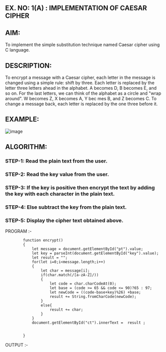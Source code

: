 ## EX. NO: 1(A) : IMPLEMENTATION OF CAESAR CIPHER
 

## AIM:

To implement the simple substitution technique named Caesar cipher using C language.

## DESCRIPTION:

To encrypt a message with a Caesar cipher, each letter in the message is changed using a simple rule: shift by three. Each letter is replaced by the letter three letters ahead in the alphabet. A becomes D, B becomes E, and so on. For the last letters, we can think of the
alphabet as a circle and "wrap around". W becomes Z, X becomes A, Y bec mes B, and Z
becomes C. To change a message back, each letter is replaced by the one three before it.

## EXAMPLE:



![image](https://github.com/Hemamanigandan/CNS/assets/149653568/eb9c6c43-8c80-4cdd-b9d4-91705a311c79)


## ALGORITHM:

### STEP-1: Read the plain text from the user.
### STEP-2: Read the key value from the user.
### STEP-3: If the key is positive then encrypt the text by adding the key with each character in the plain text.
### STEP-4: Else subtract the key from the plain text.
### STEP-5: Display the cipher text obtained above.


PROGRAM :-
```
        function encrypt()
        {
            let message = document.getElementById("pt").value;
            let key = parseInt(document.getElementById("key").value);
            let result = "";
            for(let i=0;i<message.length;i++)
            {
                let char = message[i];
                if(char.match(/[a-zA-Z]/))
                {
                    let code = char.charCodeAt(0);
                    let base = (code >= 65 && code <= 90)?65 : 97;
                    let newCode = ((code-base+key)%26) +base;
                    result += String.fromCharCode(newCode); 
                }
                else{
                    result += char;
                }
            }
            document.getElementById("ct").innerText =  result ;
        
        
        }
  ```  


OUTPUT :-
